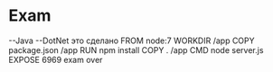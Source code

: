 # Exam
--Java
--DotNet
это сделано
FROM node:7
WORKDIR /app
COPY package.json /app
RUN npm install
COPY . /app
CMD node server.js
EXPOSE 6969
exam over

